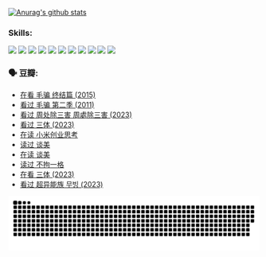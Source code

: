 
[![Anurag's github stats](https://github-readme-stats.vercel.app/api?username=w940853815)](https://github.com/anuraghazra/github-readme-stats)

### Skills:

<code><img height="32" src="https://cdn.jsdelivr.net/npm/simple-icons@v5/icons/python.svg"></code>
<code><img height="32" src="https://cdn.jsdelivr.net/npm/simple-icons@v5/icons/javascript.svg"></code>
<code><img height="32" src="https://cdn.jsdelivr.net/npm/simple-icons@v5/icons/django.svg"></code>
<code><img height="32" src="https://cdn.jsdelivr.net/npm/simple-icons@v5/icons/flask.svg"></code>
<code><img height="32" src="https://cdn.jsdelivr.net/npm/simple-icons@v5/icons/vuetify.svg"></code>
<code><img height="32" src="https://cdn.jsdelivr.net/npm/simple-icons@v5/icons/git.svg"></code>
<code><img height="32" src="https://cdn.jsdelivr.net/npm/simple-icons@v5/icons/docker.svg"></code>
<code><img height="32" src="https://cdn.jsdelivr.net/npm/simple-icons@v5/icons/postgresql.svg"></code>
<code><img height="32" src="https://cdn.jsdelivr.net/npm/simple-icons@v5/icons/elasticsearch.svg"></code>
<code><img height="32" src="https://cdn.jsdelivr.net/npm/simple-icons@v5/icons/macos.svg"></code>
<code><img height="32" src="https://cdn.jsdelivr.net/npm/simple-icons@v5/icons/linux.svg"></code>

### 🗣 豆瓣:

<!-- DOUBAN-ACTIVITIES:START -->
- [在看 毛骗 终结篇‎ (2015)](https://www.douban.com/people/136069238/status/4581971924/?_i=13932122)
- [看过 毛骗 第二季‎ (2011)](https://www.douban.com/people/136069238/status/4581971810/?_i=13932122)
- [看过 周处除三害 周處除三害‎ (2023)](https://www.douban.com/people/136069238/status/4575646701/?_i=13932122)
- [看过 三体‎ (2023)](https://www.douban.com/people/136069238/status/4574263039/?_i=13932122)
- [在读 小米创业思考](https://www.douban.com/people/136069238/status/4572047905/?_i=13932122)
- [读过 谈美](https://www.douban.com/people/136069238/status/4572047629/?_i=13932122)
- [在读 谈美](https://www.douban.com/people/136069238/status/4560861771/?_i=13932122)
- [读过 不拘一格](https://www.douban.com/people/136069238/status/4560861445/?_i=13932122)
- [在看 三体‎ (2023)](https://www.douban.com/people/136069238/status/4558185093/?_i=13932122)
- [看过 超异能族 무빙‎ (2023)](https://www.douban.com/people/136069238/status/4556824186/?_i=13932122)
<!-- DOUBAN-ACTIVITIES:END -->


![Snake animation](https://raw.githubusercontent.com/w940853815/w940853815/output/github-contribution-grid-snake.svg)

<!--
**w940853815/w940853815** is a ✨ _special_ ✨ repository because its `README.md` (this file) appears on your GitHub profile.

Here are some ideas to get you started:

- 🔭 I’m currently working on ...
- 🌱 I’m currently learning ...
- 👯 I’m looking to collaborate on ...
- 🤔 I’m looking for help with ...
- 💬 Ask me about ...
- 📫 How to reach me: ...
- 😄 Pronouns: ...
- ⚡ Fun fact: ...
-->
